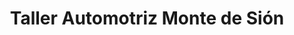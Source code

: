 ---
title: "Taller Automotriz Monte de Sión"
url: /santa-tecla/taller-automotriz-monte-de-sion/
shop: reparación de automóviles
---